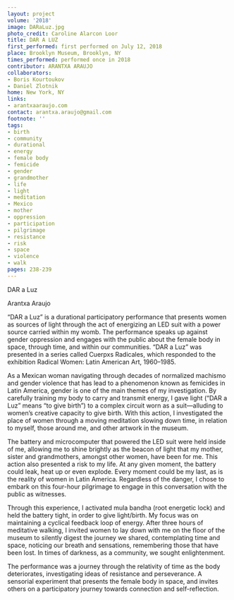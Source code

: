 ```yaml
---
layout: project
volume: '2018'
image: DARaLuz.jpg
photo_credit: Caroline Alarcon Loor
title: DAR A LUZ
first_performed: first performed on July 12, 2018
place: Brooklyn Museum, Brooklyn, NY
times_performed: performed once in 2018
contributor: ARANTXA ARAUJO
collaborators:
- Boris Kourtoukov
- Daniel Zlotnik
home: New York, NY
links:
- arantxaaraujo.com
contact: arantxa.araujo@gmail.com
footnote: ''
tags:
- birth
- community
- durational
- energy
- female body
- femicide
- gender
- grandmother
- life
- light
- meditation
- Mexico
- mother
- oppression
- participation
- pilgrimage
- resistance
- risk
- space
- violence
- walk
pages: 238-239
---
```


DAR a Luz

Arantxa Araujo

“DAR a Luz” is a durational participatory performance that presents women as sources of light through the act of energizing an LED suit with a power source carried within my womb. The performance speaks up against gender oppression and engages with the public about the female body in space, through time, and within our communities. “DAR a Luz” was presented in a series called Cuerpxs Radicales, which responded to the exhibition Radical Women: Latin American Art, 1960–1985.

As a Mexican woman navigating through decades of normalized machismo and gender violence that has lead to a phenomenon known as femicides in Latin America, gender is one of the main themes of my investigation. By carefully training my body to carry and transmit energy, I gave light (“DAR a Luz” means “to give birth”) to a complex circuit worn as a suit—alluding to women’s creative capacity to give birth. With this action, I investigated the place of women through a moving meditation slowing down time, in relation to myself, those around me, and other artwork in the museum.

The battery and microcomputer that powered the LED suit were held inside of me, allowing me to shine brightly as the beacon of light that my mother, sister and grandmothers, amongst other women, have been for me. This action also presented a risk to my life. At any given moment, the battery could leak, heat up or even explode. Every moment could be my last, as is the reality of women in Latin America. Regardless of the danger, I chose to embark on this four-hour pilgrimage to engage in this conversation with the public as witnesses.

Through this experience, I activated mula bandha (root energetic lock) and held the battery tight, in order to give light/birth. My focus was on maintaining a cyclical feedback loop of energy. After three hours of meditative walking, I invited women to lay down with me on the floor of the museum to silently digest the journey we shared, contemplating time and space, noticing our breath and sensations, remembering those that have been lost. In times of darkness, as a community, we sought enlightenment.

The performance was a journey through the relativity of time as the body deteriorates, investigating ideas of resistance and perseverance. A sensorial experiment that presents the female body in space, and invites others on a participatory journey towards connection and self-reflection.
